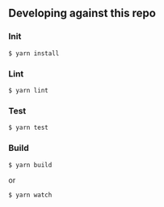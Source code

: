 ## Developing against this repo

### Init
```
$ yarn install
```

### Lint
```
$ yarn lint
```

### Test
```
$ yarn test
```

### Build
```
$ yarn build
```
or
```
$ yarn watch
```


